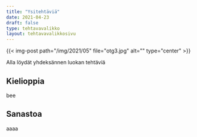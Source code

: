 ```yaml
---
title: "Ysitehtäviä"
date: 2021-04-23
draft: false
type: tehtavavalikko
layout: tehtavavalikkosivu
---
```

{{< img-post path="/img/2021/05" file="otg3.jpg" alt="" type="center" >}}

Alla löydät yhdeksännen luokan tehtäviä

## Kielioppia
bee

## Sanastoa
aaaa
